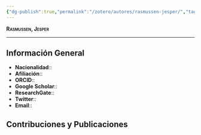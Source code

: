 ```yaml
---
{"dg-publish":true,"permalink":"/zotero/autores/rasmussen-jesper/","tags":["#autor","#researcher"]}
---
```



<span style="font-variant:small-caps; font-weight: bold;"> Rasmussen, Jesper </span>

---


## Información General

- **Nacionalidad**:: 
- **Afiliación**:: 
- **ORCID**:: 
- **Google Scholar**:: 
- **ResearchGate**:: 
- **Twitter**:: 
- **Email**::
  
## Contribuciones y Publicaciones






